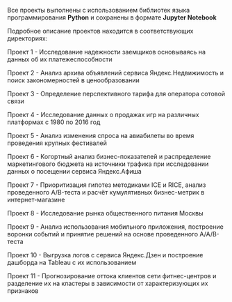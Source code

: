 Все проекты выполнены с использованием библиотек языка программирования **Python** и сохранены в формате **Jupyter Notebook**

Подробное описание проектов находится в соответствующих директориях:

Проект 1 - Исследование надежности заемщиков основываясь на данных об их платежеспособности

Проект 2 - Анализ архива объявлений сервиса Яндекс.Недвижимость и поиск закономерностей
в ценообразовании

Проект 3 - Определение перспективного тарифа для оператора сотовой связи

Проект 4 - Исследование данных о продажах игр на различных платформах с 1980 по 2016 год

Проект 5 - Анализ изменения спроса на авиабилеты во время проведения крупных фестивалей

Проект 6 - Когортный анализ бизнес-показателей и распределение маркетингового бюджета на источники
трафика при исследовании данных о посещении сервиса Яндекс.Афиша

Проект 7 - Приоритизация гипотез методиками ICE и RICE, анализ проведенного A/B-теста и расчёт
кумулятивных бизнес-метрик в интернет-магазине

Проект 8 - Исследование рынка общественного питания Москвы

Проект 9 - Анализ использования мобильного приложения, построение воронки событий и принятие решений на
основе проведенного A/A/B-теста

Проект 10 - Выгрузка логов с сервиса Яндекс.Дзен и построение дашборда на Tableau с их использованием

Проект 11 - Прогнозирование оттока клиентов сети фитнес-центров и разделение их на кластеры в зависимости от
характеризующих их признаков
